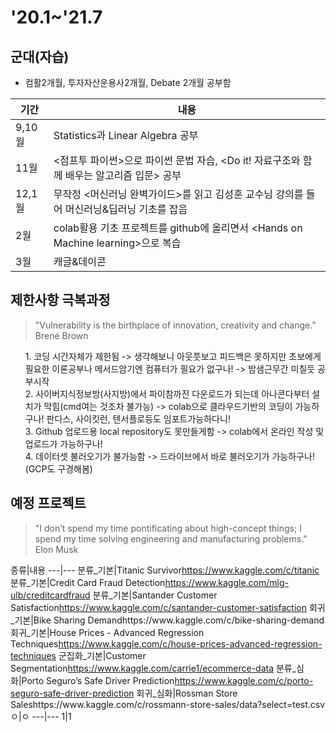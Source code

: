 <h1 id='20.1~'21.7>'20.1~'21.7</h1>
<h2 id="군대자습">군대(자습)</h2>
<ul>
<li>컴활2개월, 투자자산운용사2개월, Debate 2개월 공부함</li>
</ul>

<table>
<thead>
<tr>
<th>기간</th>
<th>내용</th>
</tr>
</thead>
<tbody>
<tr>
<td>9,10월</td>
<td>Statistics과 Linear Algebra 공부</td>
</tr>
<tr>
<td>11월</td>
<td>&lt;점프투 파이썬&gt;으로 파이썬 문법 자습, &lt;Do it! 자료구조와 함께 배우는 알고리즘 입문&gt; 공부</td>
</tr>
<tr>
<td>12,1월</td>
<td>무작정 &lt;머신러닝 완벽가이드&gt;를 읽고 김성훈 교수님 강의를 들어 머신러닝&딥러닝 기초를 잡음</td>
</tr>
<tr>
<td>2월</td>
<td>colab활용 기초 프로젝트를 github에 올리면서 &lt;Hands on Machine learning&gt;으로 복습</td>
</tr>
<tr>
<td>3월</td>
<td>캐글&데이콘 </td>
</tr>
</tbody>
</table><h2 id="제한사항-극복과정">제한사항 극복과정</h2>
<blockquote>
<p>"Vulnerability is the birthplace of innovation, creativity and change."<br> Brené Brown</p>
</blockquote>
<ul>
1. 코딩 시간자체가 제한됨 -&gt; 생각해보니 아웃풋보고 피드백은 못하지만 초보에게 필요한 이론공부나 메서드암기엔 컴퓨터가 필요가 없구나!  -&gt; 밤샘근무간 미칠듯 공부시작<br>
2. 사이버지식정보방(사지방)에서 파이참까진 다운로드가 되는데 아나콘다부터 설치가 막힘(cmd여는 것조차 불가능) -&gt; colab으로 클라우드기반의 코딩이 가능하구나! 판다스, 사이킷런, 텐서플로등도 임포트가능하다니!<br>
3. Github 업로드용 local repository도 못만들게함 -&gt; colab에서 온라인 작성 및 업로드가 가능하구나!<br>
4. 데이터셋 불러오기가 불가능함 -> 드라이브에서 바로 불러오기가 가능하구나!(GCP도 구경해봄)<br>
</ul>
<h2 id="예정-프로젝트">예정 프로젝트</h2>
<blockquote>
<p>"I don’t spend my time pontificating about high-concept things; I spend my time solving engineering and manufacturing problems." <br>Elon Musk<p>
</blockquote>
종류|내용
---|---
분류_기본|Titanic Survivor<a href="https://www.kaggle.com/c/titanic">https://www.kaggle.com/c/titanic</a>
분류_기본|Credit Card Fraud Detection<a href="https://www.kaggle.com/mlg-ulb/creditcardfraud">https://www.kaggle.com/mlg-ulb/creditcardfraud</a>
분류_기본|Santander Customer Satisfaction<a href="https://www.kaggle.com/c/santander-customer-satisfaction">https://www.kaggle.com/c/santander-customer-satisfaction</a>
회귀_기본|Bike Sharing Demandhttps://www.kaggle.com/c/bike-sharing-demand
회귀_기본|House Prices - Advanced Regression Techniques<a href="https://www.kaggle.com/c/house-prices-advanced-regression-techniques">https://www.kaggle.com/c/house-prices-advanced-regression-techniques</a>
군집화_기본|Customer Segmentation<a href="https://www.kaggle.com/carrie1/ecommerce-data">https://www.kaggle.com/carrie1/ecommerce-data</a>
분류_심화|Porto Seguro’s Safe Driver Prediction<a href="https://www.kaggle.com/c/porto-seguro-safe-driver-prediction">https://www.kaggle.com/c/porto-seguro-safe-driver-prediction</a>
회귀_심화|Rossman Store Saleshttps://www.kaggle.com/c/rossmann-store-sales/data?select=test.csv
</ol>
ㅇ|ㅇ
---|---
1|1
